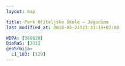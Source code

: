```yaml
---
layout: map

title: Park Učiteljske škole – Jagodina
last_modified_at: 2018-05-21T23:31:19+02:00

WDPA: [388829]
BioRaS: [331]
geoSrbija:
  L1_183: [129]
---
```

